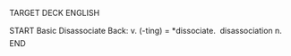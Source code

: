 TARGET DECK
ENGLISH

START
Basic
Disassociate
Back: v. (-ting) = *dissociate.  disassociation n.
END
